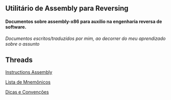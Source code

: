Utilitário de Assembly para Reversing
--------------------------------------

#### Documentos sobre assembly-x86 para auxilio na engenharia reversa de software.

_Documentos escritos/traduzidos por mim, ao decorrer do meu aprendizado sobre o assunto_


Threads
--------

[Instructions Assembly](01-instrucoes.md)

[Lista de Mnemônicos](Mnemonics/readme.md)

[Dicas e Convenções](02-convencoes.md)

